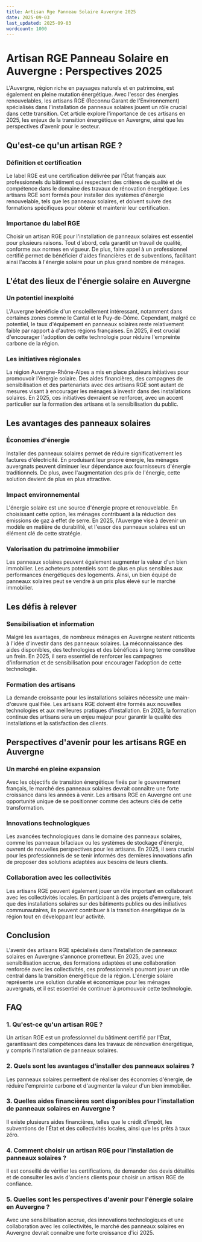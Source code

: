 ```yaml
---
title: Artisan Rge Panneau Solaire Auvergne 2025
date: 2025-09-03
last_updated: 2025-09-03
wordcount: 1000
---
```


# Artisan RGE Panneau Solaire en Auvergne : Perspectives 2025

L'Auvergne, région riche en paysages naturels et en patrimoine, est également en pleine mutation énergétique. Avec l'essor des énergies renouvelables, les artisans RGE (Reconnu Garant de l'Environnement) spécialisés dans l'installation de panneaux solaires jouent un rôle crucial dans cette transition. Cet article explore l'importance de ces artisans en 2025, les enjeux de la transition énergétique en Auvergne, ainsi que les perspectives d'avenir pour le secteur.

## Qu'est-ce qu'un artisan RGE ?

### Définition et certification

Le label RGE est une certification délivrée par l'État français aux professionnels du bâtiment qui respectent des critères de qualité et de compétence dans le domaine des travaux de rénovation énergétique. Les artisans RGE sont formés pour installer des systèmes d'énergie renouvelable, tels que les panneaux solaires, et doivent suivre des formations spécifiques pour obtenir et maintenir leur certification.

### Importance du label RGE

Choisir un artisan RGE pour l'installation de panneaux solaires est essentiel pour plusieurs raisons. Tout d'abord, cela garantit un travail de qualité, conforme aux normes en vigueur. De plus, faire appel à un professionnel certifié permet de bénéficier d'aides financières et de subventions, facilitant ainsi l'accès à l'énergie solaire pour un plus grand nombre de ménages.

## L'état des lieux de l'énergie solaire en Auvergne

### Un potentiel inexploité

L'Auvergne bénéficie d'un ensoleillement intéressant, notamment dans certaines zones comme le Cantal et le Puy-de-Dôme. Cependant, malgré ce potentiel, le taux d'équipement en panneaux solaires reste relativement faible par rapport à d'autres régions françaises. En 2025, il est crucial d'encourager l'adoption de cette technologie pour réduire l'empreinte carbone de la région.

### Les initiatives régionales

La région Auvergne-Rhône-Alpes a mis en place plusieurs initiatives pour promouvoir l'énergie solaire. Des aides financières, des campagnes de sensibilisation et des partenariats avec des artisans RGE sont autant de mesures visant à encourager les ménages à investir dans des installations solaires. En 2025, ces initiatives devraient se renforcer, avec un accent particulier sur la formation des artisans et la sensibilisation du public.

## Les avantages des panneaux solaires

### Économies d'énergie

Installer des panneaux solaires permet de réduire significativement les factures d'électricité. En produisant leur propre énergie, les ménages auvergnats peuvent diminuer leur dépendance aux fournisseurs d'énergie traditionnels. De plus, avec l'augmentation des prix de l'énergie, cette solution devient de plus en plus attractive.

### Impact environnemental

L'énergie solaire est une source d'énergie propre et renouvelable. En choisissant cette option, les ménages contribuent à la réduction des émissions de gaz à effet de serre. En 2025, l'Auvergne vise à devenir un modèle en matière de durabilité, et l'essor des panneaux solaires est un élément clé de cette stratégie.

### Valorisation du patrimoine immobilier

Les panneaux solaires peuvent également augmenter la valeur d'un bien immobilier. Les acheteurs potentiels sont de plus en plus sensibles aux performances énergétiques des logements. Ainsi, un bien équipé de panneaux solaires peut se vendre à un prix plus élevé sur le marché immobilier.

## Les défis à relever

### Sensibilisation et information

Malgré les avantages, de nombreux ménages en Auvergne restent réticents à l'idée d'investir dans des panneaux solaires. La méconnaissance des aides disponibles, des technologies et des bénéfices à long terme constitue un frein. En 2025, il sera essentiel de renforcer les campagnes d'information et de sensibilisation pour encourager l'adoption de cette technologie.

### Formation des artisans

La demande croissante pour les installations solaires nécessite une main-d'œuvre qualifiée. Les artisans RGE doivent être formés aux nouvelles technologies et aux meilleures pratiques d'installation. En 2025, la formation continue des artisans sera un enjeu majeur pour garantir la qualité des installations et la satisfaction des clients.

## Perspectives d'avenir pour les artisans RGE en Auvergne

### Un marché en pleine expansion

Avec les objectifs de transition énergétique fixés par le gouvernement français, le marché des panneaux solaires devrait connaître une forte croissance dans les années à venir. Les artisans RGE en Auvergne ont une opportunité unique de se positionner comme des acteurs clés de cette transformation.

### Innovations technologiques

Les avancées technologiques dans le domaine des panneaux solaires, comme les panneaux bifaciaux ou les systèmes de stockage d'énergie, ouvrent de nouvelles perspectives pour les artisans. En 2025, il sera crucial pour les professionnels de se tenir informés des dernières innovations afin de proposer des solutions adaptées aux besoins de leurs clients.

### Collaboration avec les collectivités

Les artisans RGE peuvent également jouer un rôle important en collaborant avec les collectivités locales. En participant à des projets d'envergure, tels que des installations solaires sur des bâtiments publics ou des initiatives communautaires, ils peuvent contribuer à la transition énergétique de la région tout en développant leur activité.

## Conclusion

L'avenir des artisans RGE spécialisés dans l'installation de panneaux solaires en Auvergne s'annonce prometteur. En 2025, avec une sensibilisation accrue, des formations adaptées et une collaboration renforcée avec les collectivités, ces professionnels pourront jouer un rôle central dans la transition énergétique de la région. L'énergie solaire représente une solution durable et économique pour les ménages auvergnats, et il est essentiel de continuer à promouvoir cette technologie.

## FAQ

### 1. Qu'est-ce qu'un artisan RGE ?

Un artisan RGE est un professionnel du bâtiment certifié par l'État, garantissant des compétences dans les travaux de rénovation énergétique, y compris l'installation de panneaux solaires.

### 2. Quels sont les avantages d'installer des panneaux solaires ?

Les panneaux solaires permettent de réaliser des économies d'énergie, de réduire l'empreinte carbone et d'augmenter la valeur d'un bien immobilier.

### 3. Quelles aides financières sont disponibles pour l'installation de panneaux solaires en Auvergne ?

Il existe plusieurs aides financières, telles que le crédit d'impôt, les subventions de l'État et des collectivités locales, ainsi que les prêts à taux zéro.

### 4. Comment choisir un artisan RGE pour l'installation de panneaux solaires ?

Il est conseillé de vérifier les certifications, de demander des devis détaillés et de consulter les avis d'anciens clients pour choisir un artisan RGE de confiance.

### 5. Quelles sont les perspectives d'avenir pour l'énergie solaire en Auvergne ?

Avec une sensibilisation accrue, des innovations technologiques et une collaboration avec les collectivités, le marché des panneaux solaires en Auvergne devrait connaître une forte croissance d'ici 2025.